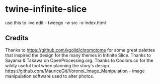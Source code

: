 # twine-infinite-slice
use this to live edit -
tweego -w src -o index.html
## Credits
Thanks to https://github.com/kgolid/chromotome for some great palettes that inspired the design for the many themes in Infinite Slice.
Thanks to Sayama & Takawa on OpenProcessing.org. 
Thanks to Coolors.co for the wildly useful tool when planning the story's design.
https://github.com/MauriceGit/Voronoi_Image_Manipulation - image manipulation software used to alter photos.
